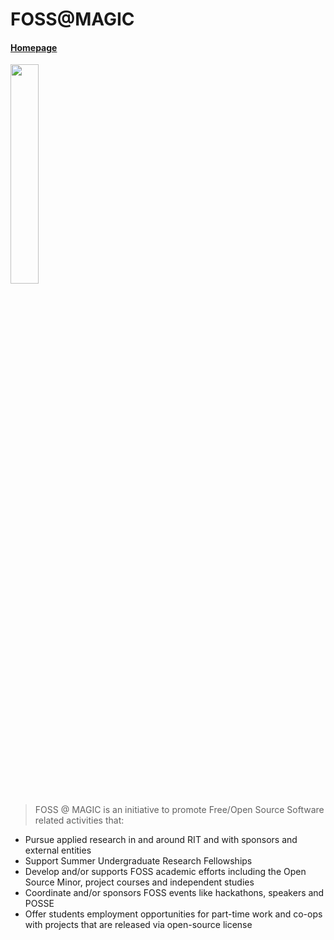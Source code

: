 # FOSS@MAGIC

#### [Homepage](http://magic.rit.edu/foss/)

<img width="30%" src="https://raw.githubusercontent.com/FOSSRIT/foss.rit.edu/master/brand/fossboxlogo%28official%29.png"/>
<!--![fosslogo](https://raw.githubusercontent.com/FOSSRIT/foss.rit.edu/master/brand/fossboxlogo%28official%29.png)-->

> FOSS @ MAGIC is an initiative to promote Free/Open Source Software related
activities that:
* Pursue applied research in and around RIT and with sponsors and external
entities
* Support Summer Undergraduate Research Fellowships
* Develop and/or supports FOSS academic efforts including the Open Source Minor,
project courses and independent studies
* Coordinate and/or sponsors FOSS events like hackathons, speakers and POSSE
* Offer students employment opportunities for part-time work and co-ops with
projects that are released via open-source license

